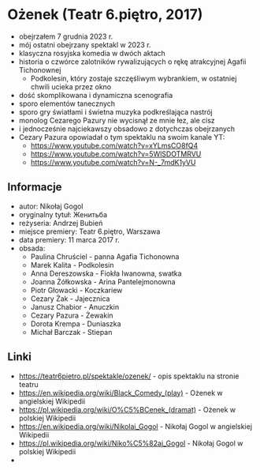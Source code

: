 # Ożenek (Teatr 6.piętro, 2017)

- obejrzałem 7 grudnia 2023 r.
- mój ostatni obejrzany spektakl w 2023 r.
- klasyczna rosyjska komedia w dwóch aktach
- historia o czwórce zalotników rywalizujących o rękę atrakcyjnej Agafii Tichonownej
  - Podkolesin, który zostaje szczęśliwym wybrankiem, w ostatniej chwili ucieka przez okno
- dość skomplikowana i dynamiczna scenografia
- sporo elementów tanecznych
- sporo gry światłami i świetna muzyka podkreślająca nastrój
- monolog Cezarego Pazury nie wycisnął ze mnie łez, ale cisz
- i jednocześnie najciekawszy obsadowo z dotychczas obejrzanych
- Cezary Pazura opowiadał o tym spektaklu na swoim kanale YT:
  - https://www.youtube.com/watch?v=xYLmsCO8fQ4
  - https://www.youtube.com/watch?v=5WlSDOTMRVU
  - https://www.youtube.com/watch?v=N-_7mdK1yVU

## Informacje

- autor: Nikołaj Gogol
- oryginalny tytuł: Женитьба
- reżyseria: Andrzej Bubień
- miejsce premiery: Teatr 6.piętro, Warszawa
- data premiery: 11 marca 2017 r.
- obsada:
  - Paulina Chruściel - panna Agafia Tichonowna
  - Marek Kalita - Podkolesin
  - Anna Dereszowska - Fiokła Iwanowna, swatka
  - Joanna Żółkowska - Arina Pantelejmonowna
  - Piotr Głowacki - Koczkariew
  - Cezary Żak - Jajecznica
  - Janusz Chabior - Anuczkin
  - Cezary Pazura - Żewakin
  - Dorota Krempa - Duniaszka
  - Michał Barczak - Stiepan

## Linki

- https://teatr6pietro.pl/spektakle/ozenek/ - opis spektaklu na stronie teatru
- https://en.wikipedia.org/wiki/Black_Comedy_(play) - Ożenek w angielskiej Wikipedii
- https://pl.wikipedia.org/wiki/O%C5%BCenek_(dramat) - Ożenek w polskiej Wikipedii
- https://en.wikipedia.org/wiki/Nikolai_Gogol - Nikołaj Gogol w angielskiej Wikipedii
- https://pl.wikipedia.org/wiki/Niko%C5%82aj_Gogol - Nikołaj Gogol w polskiej Wikipedii
- 
